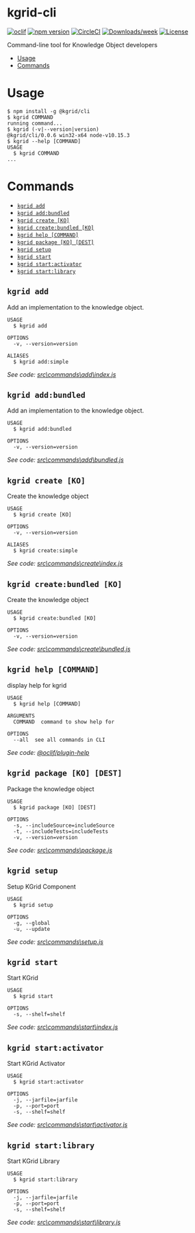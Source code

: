 kgrid-cli
=========
[![oclif](https://img.shields.io/badge/cli-oclif-brightgreen.svg)](https://oclif.io)
[![npm version](https://img.shields.io/npm/v/@kgrid/kgrid-cli.svg)](https://www.npmjs.com/package/@kgrid/kgrid-cli)
[![CircleCI](https://circleci.com/gh/kgrid/kgrid-cli/tree/master.svg?style=shield)](https://circleci.com/gh/kgrid/kgrid-cli/tree/master)
[![Downloads/week](https://img.shields.io/npm/dw/@kgrid/kgrid-cli.svg)](https://npmjs.org/package/@kgrid/kgrid-cli)
[![License](https://img.shields.io/npm/l/@kgrid/kgrid-cli.svg)](https://github.com/kgrid/kgrid-cli/blob/master/package.json)

Command-line tool for Knowledge Object developers

<!-- toc -->
* [Usage](#usage)
* [Commands](#commands)
<!-- tocstop -->
# Usage
<!-- usage -->
```sh-session
$ npm install -g @kgrid/cli
$ kgrid COMMAND
running command...
$ kgrid (-v|--version|version)
@kgrid/cli/0.0.6 win32-x64 node-v10.15.3
$ kgrid --help [COMMAND]
USAGE
  $ kgrid COMMAND
...
```
<!-- usagestop -->
# Commands
<!-- commands -->
* [`kgrid add`](#kgrid-add)
* [`kgrid add:bundled`](#kgrid-addbundled)
* [`kgrid create [KO]`](#kgrid-create-ko)
* [`kgrid create:bundled [KO]`](#kgrid-createbundled-ko)
* [`kgrid help [COMMAND]`](#kgrid-help-command)
* [`kgrid package [KO] [DEST]`](#kgrid-package-ko-dest)
* [`kgrid setup`](#kgrid-setup)
* [`kgrid start`](#kgrid-start)
* [`kgrid start:activator`](#kgrid-startactivator)
* [`kgrid start:library`](#kgrid-startlibrary)

## `kgrid add`

Add an implementation to the knowledge object.

```
USAGE
  $ kgrid add

OPTIONS
  -v, --version=version

ALIASES
  $ kgrid add:simple
```

_See code: [src\commands\add\index.js](https://github.com/kgrid/kgrid-cli/blob/v0.0.6/src\commands\add\index.js)_

## `kgrid add:bundled`

Add an implementation to the knowledge object.

```
USAGE
  $ kgrid add:bundled

OPTIONS
  -v, --version=version
```

_See code: [src\commands\add\bundled.js](https://github.com/kgrid/kgrid-cli/blob/v0.0.6/src\commands\add\bundled.js)_

## `kgrid create [KO]`

Create the knowledge object

```
USAGE
  $ kgrid create [KO]

OPTIONS
  -v, --version=version

ALIASES
  $ kgrid create:simple
```

_See code: [src\commands\create\index.js](https://github.com/kgrid/kgrid-cli/blob/v0.0.6/src\commands\create\index.js)_

## `kgrid create:bundled [KO]`

Create the knowledge object

```
USAGE
  $ kgrid create:bundled [KO]

OPTIONS
  -v, --version=version
```

_See code: [src\commands\create\bundled.js](https://github.com/kgrid/kgrid-cli/blob/v0.0.6/src\commands\create\bundled.js)_

## `kgrid help [COMMAND]`

display help for kgrid

```
USAGE
  $ kgrid help [COMMAND]

ARGUMENTS
  COMMAND  command to show help for

OPTIONS
  --all  see all commands in CLI
```

_See code: [@oclif/plugin-help](https://github.com/oclif/plugin-help/blob/v2.1.6/src\commands\help.ts)_

## `kgrid package [KO] [DEST]`

Package the knowledge object

```
USAGE
  $ kgrid package [KO] [DEST]

OPTIONS
  -s, --includeSource=includeSource
  -t, --includeTests=includeTests
  -v, --version=version
```

_See code: [src\commands\package.js](https://github.com/kgrid/kgrid-cli/blob/v0.0.6/src\commands\package.js)_

## `kgrid setup`

Setup KGrid Component

```
USAGE
  $ kgrid setup

OPTIONS
  -g, --global
  -u, --update
```

_See code: [src\commands\setup.js](https://github.com/kgrid/kgrid-cli/blob/v0.0.6/src\commands\setup.js)_

## `kgrid start`

Start KGrid

```
USAGE
  $ kgrid start

OPTIONS
  -s, --shelf=shelf
```

_See code: [src\commands\start\index.js](https://github.com/kgrid/kgrid-cli/blob/v0.0.6/src\commands\start\index.js)_

## `kgrid start:activator`

Start KGrid Activator

```
USAGE
  $ kgrid start:activator

OPTIONS
  -j, --jarfile=jarfile
  -p, --port=port
  -s, --shelf=shelf
```

_See code: [src\commands\start\activator.js](https://github.com/kgrid/kgrid-cli/blob/v0.0.6/src\commands\start\activator.js)_

## `kgrid start:library`

Start KGrid Library

```
USAGE
  $ kgrid start:library

OPTIONS
  -j, --jarfile=jarfile
  -p, --port=port
  -s, --shelf=shelf
```

_See code: [src\commands\start\library.js](https://github.com/kgrid/kgrid-cli/blob/v0.0.6/src\commands\start\library.js)_
<!-- commandsstop -->

